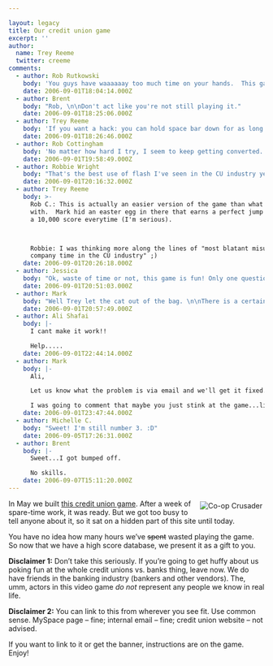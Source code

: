 ```yaml
---

layout: legacy
title: Our credit union game
excerpt: ''
author:
  name: Trey Reeme
  twitter: creeme
comments:
  - author: Rob Rutkowski
    body: 'You guys have waaaaaay too much time on your hands.  This game is hilarious.  Um, I have to get back to work now.'
    date: 2006-09-01T18:04:14.000Z
  - author: Brent
    body: "Rob, \n\nDon't act like you're not still playing it."
    date: 2006-09-01T18:25:06.000Z
  - author: Trey Reeme
    body: 'If you want a hack: you can hold space bar down for as long as you like, then release at the appropriate time.  Makes it a little easier to time the big jump.'
    date: 2006-09-01T18:26:46.000Z
  - author: Rob Cottingham
    body: 'No matter how hard I try, I seem to keep getting converted. Hmm... could it be I subconsciously <em>want</em> to be a banker?'
    date: 2006-09-01T19:58:49.000Z
  - author: Robbie Wright
    body: "That's the best use of flash I've seen in the CU industry yet!  (Besides Coast Capital)"
    date: 2006-09-01T20:16:32.000Z
  - author: Trey Reeme
    body: >-
      Rob C.: This is actually an easier version of the game than what we started
      with.  Mark hid an easter egg in there that earns a perfect jump and
      a 10,000 score everytime (I'm serious).



      Robbie: I was thinking more along the lines of "most blatant misuse of
      company time in the CU industry" ;)
    date: 2006-09-01T20:26:18.000Z
  - author: Jessica
    body: "Ok, waste of time or not, this game is fun! Only one question, can there only be one person on the scoreboard? I don't wanta have to beat Trey just to get up there. . . but if that's what it's gonna take ;)\r\nWe'll see how long it lasts on the LLCU myspace page. Great idea guys."
    date: 2006-09-01T20:51:03.000Z
  - author: Mark
    body: "Well Trey let the cat out of the bag. \n\nThere is a certain keyboard combination that will give you a perfect score of 10,000...but for the love of keyboards...I would recommend just going for the big 10,000 the old fashion way...with skill and dumb luck!"
    date: 2006-09-01T20:57:49.000Z
  - author: Ali Shafai
    body: |-
      I cant make it work!!

      Help.....
    date: 2006-09-01T22:44:14.000Z
  - author: Mark
    body: |-
      Ali,

      Let us know what the problem is via email and we'll get it fixed.

      I was going to comment that maybe you just stink at the game...like Matt (who isn't even on the leaderboard)...but I seriously doubt that is the case :)
    date: 2006-09-01T23:47:44.000Z
  - author: Michelle C.
    body: "Sweet! I'm still number 3. :D"
    date: 2006-09-05T17:26:31.000Z
  - author: Brent
    body: |-
      Sweet...I got bumped off.

      No skills.
    date: 2006-09-07T15:11:20.000Z
---
```


<p><a href="http://www.opensourcecu.com/game/coop_crusader" target="_blank"><img src="http://www.opensourcecu.com/game/cugame_banner.gif" alt="Co-op Crusader" style="float:right; margin: 4px;"></a>In May we built <a href="http://www.opensourcecu.com/game/coop_crusader">this credit union game</a>.  After a week of spare-time work, it was ready.  But we got too busy to tell anyone about it, so it sat on a hidden part of this site until today.</p>
<p>You have no idea how many hours we&#8217;ve <del>spent</del> wasted playing the game.  So now that we have a high score database, we present it as a gift to you.</p>
<p><strong>Disclaimer 1:</strong>  Don&#8217;t take this seriously.  If you&#8217;re going to get huffy about us poking fun at the whole credit unions vs. banks thing, leave now.  We do have friends in the banking industry (bankers and other vendors).  The, umm, actors in this video game <em>do not</em> represent any people we know in real life.</p>
<p><strong>Disclaimer 2:</strong>  You can link to this from wherever you see fit.  Use common sense.  MySpace page &#8211; fine; internal email &#8211; fine; credit union website &#8211; not advised.</p>
<p>If you want to link to it or get the banner, instructions are on the game.  Enjoy!</p>